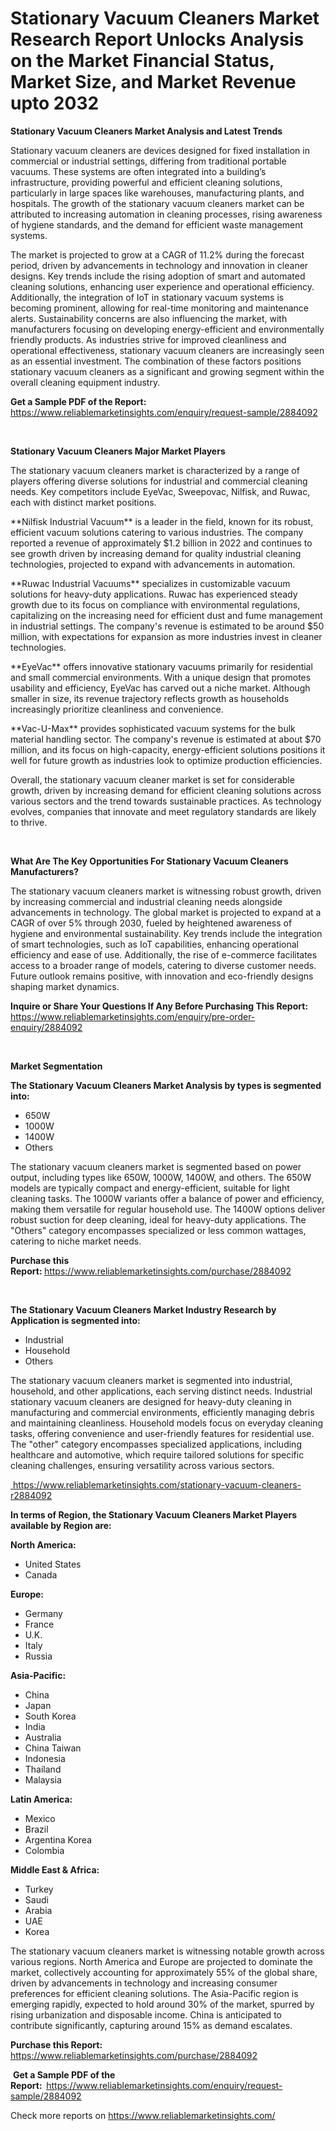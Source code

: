<p><h1>Stationary Vacuum Cleaners Market Research Report Unlocks Analysis on the Market Financial Status, Market Size, and Market Revenue upto 2032</h1></p><p><strong>Stationary Vacuum Cleaners Market Analysis and Latest Trends</strong></p>
<p><p>Stationary vacuum cleaners are devices designed for fixed installation in commercial or industrial settings, differing from traditional portable vacuums. These systems are often integrated into a building’s infrastructure, providing powerful and efficient cleaning solutions, particularly in large spaces like warehouses, manufacturing plants, and hospitals. The growth of the stationary vacuum cleaners market can be attributed to increasing automation in cleaning processes, rising awareness of hygiene standards, and the demand for efficient waste management systems.</p><p>The market is projected to grow at a CAGR of 11.2% during the forecast period, driven by advancements in technology and innovation in cleaner designs. Key trends include the rising adoption of smart and automated cleaning solutions, enhancing user experience and operational efficiency. Additionally, the integration of IoT in stationary vacuum systems is becoming prominent, allowing for real-time monitoring and maintenance alerts. Sustainability concerns are also influencing the market, with manufacturers focusing on developing energy-efficient and environmentally friendly products. As industries strive for improved cleanliness and operational effectiveness, stationary vacuum cleaners are increasingly seen as an essential investment. The combination of these factors positions stationary vacuum cleaners as a significant and growing segment within the overall cleaning equipment industry.</p></p>
<p><strong>Get a Sample PDF of the Report:&nbsp;</strong> <a href="https://www.reliablemarketinsights.com/enquiry/request-sample/2884092?utm_campaign=3274&utm_medium=2&utm_source=Github&utm_content=ia&utm_term=13032025&utm_id=stationary-vacuum-cleaners">https://www.reliablemarketinsights.com/enquiry/request-sample/2884092</a></p>
<p>&nbsp;</p>
<p><strong>Stationary Vacuum Cleaners Major Market Players</strong></p>
<p><p>The stationary vacuum cleaners market is characterized by a range of players offering diverse solutions for industrial and commercial cleaning needs. Key competitors include EyeVac, Sweepovac, Nilfisk, and Ruwac, each with distinct market positions.</p><p>**Nilfisk Industrial Vacuum** is a leader in the field, known for its robust, efficient vacuum solutions catering to various industries. The company reported a revenue of approximately $1.2 billion in 2022 and continues to see growth driven by increasing demand for quality industrial cleaning technologies, projected to expand with advancements in automation.</p><p>**Ruwac Industrial Vacuums** specializes in customizable vacuum solutions for heavy-duty applications. Ruwac has experienced steady growth due to its focus on compliance with environmental regulations, capitalizing on the increasing need for efficient dust and fume management in industrial settings. The company's revenue is estimated to be around $50 million, with expectations for expansion as more industries invest in cleaner technologies.</p><p>**EyeVac** offers innovative stationary vacuums primarily for residential and small commercial environments. With a unique design that promotes usability and efficiency, EyeVac has carved out a niche market. Although smaller in size, its revenue trajectory reflects growth as households increasingly prioritize cleanliness and convenience.</p><p>**Vac-U-Max** provides sophisticated vacuum systems for the bulk material handling sector. The company's revenue is estimated at about $70 million, and its focus on high-capacity, energy-efficient solutions positions it well for future growth as industries look to optimize production efficiencies.</p><p>Overall, the stationary vacuum cleaner market is set for considerable growth, driven by increasing demand for efficient cleaning solutions across various sectors and the trend towards sustainable practices. As technology evolves, companies that innovate and meet regulatory standards are likely to thrive.</p></p>
<p>&nbsp;</p>
<p><strong>What Are The Key Opportunities For Stationary Vacuum Cleaners Manufacturers?</strong></p>
<p><p>The stationary vacuum cleaners market is witnessing robust growth, driven by increasing commercial and industrial cleaning needs alongside advancements in technology. The global market is projected to expand at a CAGR of over 5% through 2030, fueled by heightened awareness of hygiene and environmental sustainability. Key trends include the integration of smart technologies, such as IoT capabilities, enhancing operational efficiency and ease of use. Additionally, the rise of e-commerce facilitates access to a broader range of models, catering to diverse customer needs. Future outlook remains positive, with innovation and eco-friendly designs shaping market dynamics.</p></p>
<p><strong>Inquire or Share Your Questions If Any Before Purchasing This Report:</strong> <a href="https://www.reliablemarketinsights.com/enquiry/pre-order-enquiry/2884092?utm_campaign=3274&utm_medium=2&utm_source=Github&utm_content=ia&utm_term=13032025&utm_id=stationary-vacuum-cleaners">https://www.reliablemarketinsights.com/enquiry/pre-order-enquiry/2884092</a></p>
<p>&nbsp;</p>
<p><strong>Market Segmentation</strong></p>
<p><strong>The Stationary Vacuum Cleaners Market Analysis by types is segmented into:</strong></p>
<p><ul><li>650W</li><li>1000W</li><li>1400W</li><li>Others</li></ul></p>
<p><p>The stationary vacuum cleaners market is segmented based on power output, including types like 650W, 1000W, 1400W, and others. The 650W models are typically compact and energy-efficient, suitable for light cleaning tasks. The 1000W variants offer a balance of power and efficiency, making them versatile for regular household use. The 1400W options deliver robust suction for deep cleaning, ideal for heavy-duty applications. The "Others" category encompasses specialized or less common wattages, catering to niche market needs.</p></p>
<p><strong>Purchase this Report:&nbsp;</strong><a href="https://www.reliablemarketinsights.com/purchase/2884092?utm_campaign=3274&utm_medium=2&utm_source=Github&utm_content=ia&utm_term=13032025&utm_id=stationary-vacuum-cleaners">https://www.reliablemarketinsights.com/purchase/2884092</a></p>
<p>&nbsp;</p>
<p><strong>The Stationary Vacuum Cleaners Market Industry Research by Application is segmented into:</strong></p>
<p><ul><li>Industrial</li><li>Household</li><li>Others</li></ul></p>
<p><p>The stationary vacuum cleaners market is segmented into industrial, household, and other applications, each serving distinct needs. Industrial stationary vacuum cleaners are designed for heavy-duty cleaning in manufacturing and commercial environments, efficiently managing debris and maintaining cleanliness. Household models focus on everyday cleaning tasks, offering convenience and user-friendly features for residential use. The "other" category encompasses specialized applications, including healthcare and automotive, which require tailored solutions for specific cleaning challenges, ensuring versatility across various sectors.</p></p>
<p><a href="https://www.reliablemarketinsights.com/stationary-vacuum-cleaners-r2884092?utm_campaign=3274&utm_medium=2&utm_source=Github&utm_content=ia&utm_term=13032025&utm_id=stationary-vacuum-cleaners">&nbsp;https://www.reliablemarketinsights.com/stationary-vacuum-cleaners-r2884092</a></p>
<p><strong>In terms of Region, the Stationary Vacuum Cleaners Market Players available by Region are:</strong></p>
<p>
    <p> <strong> North America: </strong>
        <ul>
            <li>United States</li>
            <li>Canada</li>
        </ul>
        </p> 
    <p> <strong> Europe: </strong>
        <ul>
            <li>Germany</li>
            <li>France</li>
            <li>U.K.</li>
            <li>Italy</li>
            <li>Russia</li>
        </ul>
        </p> 
    <p> <strong> Asia-Pacific: </strong>
        <ul>
            <li>China</li>
            <li>Japan</li>
            <li>South Korea</li>
            <li>India</li>
            <li>Australia</li>
            <li>China Taiwan</li>
            <li>Indonesia</li>
            <li>Thailand</li>
            <li>Malaysia</li>
        </ul>
        </p> 
    <p> <strong> Latin America: </strong>
        <ul>
            <li>Mexico</li>
            <li>Brazil</li>
            <li>Argentina Korea</li>
            <li>Colombia</li>
        </ul>
        </p> 
    <p> <strong> Middle East & Africa: </strong>
        <ul>
            <li>Turkey</li>
            <li>Saudi</li>
            <li>Arabia</li>
            <li>UAE</li>
            <li>Korea</li>
        </ul>
    </p>
    </p>
<p><p>The stationary vacuum cleaners market is witnessing notable growth across various regions. North America and Europe are projected to dominate the market, collectively accounting for approximately 55% of the global share, driven by advancements in technology and increasing consumer preferences for efficient cleaning solutions. The Asia-Pacific region is emerging rapidly, expected to hold around 30% of the market, spurred by rising urbanization and disposable income. China is anticipated to contribute significantly, capturing around 15% as demand escalates.</p></p>
<p><strong>Purchase this Report: </strong><a href="https://www.reliablemarketinsights.com/purchase/2884092?utm_campaign=3274&utm_medium=2&utm_source=Github&utm_content=ia&utm_term=13032025&utm_id=stationary-vacuum-cleaners">https://www.reliablemarketinsights.com/purchase/2884092</a></p>
<p>&nbsp;<strong>Get a Sample PDF of the Report:&nbsp;&nbsp;</strong><a href="https://www.reliablemarketinsights.com/enquiry/request-sample/2884092?utm_campaign=3274&utm_medium=2&utm_source=Github&utm_content=ia&utm_term=13032025&utm_id=stationary-vacuum-cleaners">https://www.reliablemarketinsights.com/enquiry/request-sample/2884092</a></p>
<p><strong></strong></p>
<p>Check more reports on <a href="https://www.reliablemarketinsights.com/?utm_campaign=3274&utm_medium=2&utm_source=Github&utm_content=ia&utm_term=13032025&utm_id=stationary-vacuum-cleaners">https://www.reliablemarketinsights.com/</a></p>